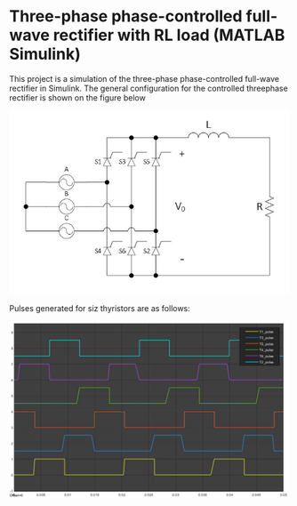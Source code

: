 # Three-phase phase-controlled full-wave rectifier with RL load (MATLAB Simulink)
This project is a simulation of the three-phase phase-controlled full-wave rectifier in Simulink. The general configuration for the controlled threephase
rectifier is shown on the figure below

![Controlled three-phase rectifier](rl_load.JPG)

Pulses generated for siz thyristors are as follows:

![Thyristor pulses](pulse.JPG)

